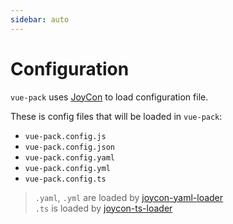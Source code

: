 ```yaml
---
sidebar: auto
---
```


# Configuration

`vue-pack` uses [JoyCon](https://github.com/egoist/joycon) to load configuration file.

These is config files that will be loaded in `vue-pack`:
- `vue-pack.config.js`
- `vue-pack.config.json`
- `vue-pack.config.yaml`
- `vue-pack.config.yml`
- `vue-pack.config.ts`

> `.yaml`, `.yml` are loaded by [joycon-yaml-loader](https://github.com/gluons/joycon-yaml-loader)  
   `.ts` is loaded by [joycon-ts-loader](https://github.com/gluons/joycon-ts-loader)
